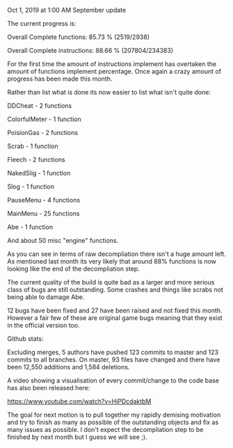 Oct 1, 2019 at 1:00 AM
September update

The current progress is:


Overall Complete functions: 85.73 % (2519/2938)  

Overall Complete instructions: 88.66 % (207804/234383)  

For the first time the amount of instructions implement has overtaken the amount of functions implement percentage. Once again a crazy amount of progress has been made this month.


Rather than list what is done its now easier to list what isn't quite done:

DDCheat - 2 functions

ColorfulMeter - 1 function

PoisionGas - 2 functions

Scrab - 1 function

Fleech - 2 functions

NakedSlig - 1  function

Slog - 1 function

PauseMenu - 4 functions

MainMenu - 25 functions

Abe - 1 function

And about 50 misc "engine" functions.


As you can see in terms of raw decompliation there isn't a huge amount left. As mentioned last month its very likely that around 88% functions is now looking like the end of the decompliation step.


The current quality of the build is quite bad as a larger and more serious class of bugs are still outstanding. Some crashes and things like scrabs not being able to damage Abe.

12 bugs have been fixed and 27 have been raised and not fixed this month. However a fair few of these are original game bugs meaning that they exist in the official version too.


Github stats:

 Excluding merges, 5 authors have pushed 123 commits to master and 123 commits to all branches. On master, 93 files have changed and there have been 12,550 additions and 1,584 deletions. 


A video showing a visualisation of every commit/change to the code base has also been released here:

 https://www.youtube.com/watch?v=HiPDcdaktbM 


The goal for next motion is to pull together my rapidly demising motivation and try to finish as many as possible of the outstanding objects and fix as many issues as possible.  I don't expect the decompliation step to be finished by next month but I guess we will see ;).

